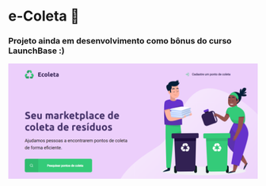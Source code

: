 # e-Coleta 🚮

<h3> Projeto ainda em desenvolvimento como bônus do curso LaunchBase :) </h3>

![Alt text](https://github.com/belatoledo/ecoleta/blob/master/ecoleta-landing.png?raw=true "Landing Page")


